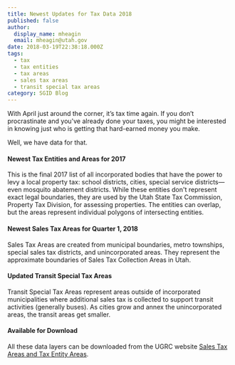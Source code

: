 ```yaml
---
title: Newest Updates for Tax Data 2018
published: false
author:
  display_name: mheagin
  email: mheagin@utah.gov
date: 2018-03-19T22:38:18.000Z
tags:
  - tax
  - tax entities
  - tax areas
  - sales tax areas
  - transit special tax areas
category: SGID Blog
---
```


With April just around the corner, it’s tax time again. If you don’t procrastinate and you've already done your taxes, you might be interested in knowing just who is getting that hard-earned money you make.

Well, we have data for that.

#### Newest Tax Entities and Areas for 2017

This is the final 2017 list of all incorporated bodies that have the power to levy a local property tax: school districts, cities, special service districts&mdash;even mosquito abatement districts. While these entities don't represent exact legal boundaries, they are used by the Utah State Tax Commission, Property Tax Division, for assessing properties. The entities can overlap, but the areas represent individual polygons of intersecting entities.

#### Newest Sales Tax Areas for Quarter 1, 2018

Sales Tax Areas are created from municipal boundaries, metro townships, special sales tax districts, and unincorporated areas. They represent the approximate boundaries of Sales Tax Collection Areas in Utah.

#### Updated Transit Special Tax Areas

Transit Special Tax Areas represent areas outside of incorporated municipalities where additional sales tax is collected to support transit activities (generally buses). As cities grow and annex the unincorporated areas, the transit areas get smaller.

#### Available for Download

All these data layers can be downloaded from the UGRC website [Sales Tax Areas and Tax Entity Areas](/products/sgid/taxing-areas).
